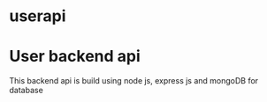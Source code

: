 # userapi
<h1>User backend api</h1>
<p>This backend api is build using node js, express js and mongoDB for database</p>
